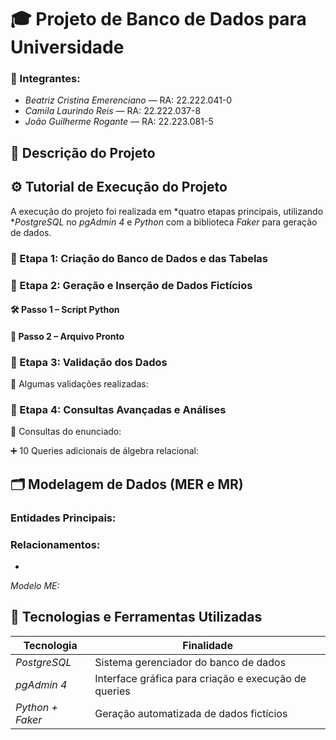 # 🎓 Projeto de Banco de Dados para Universidade

### 👥 Integrantes:
- *Beatriz Cristina Emerenciano* — RA: 22.222.041-0  
- *Camila Laurindo Reis* — RA: 22.222.037-8  
- *João Guilherme Rogante* — RA: 22.223.081-5

## 📌 Descrição do Projeto



## ⚙️ Tutorial de Execução do Projeto

A execução do projeto foi realizada em *quatro etapas principais, utilizando **PostgreSQL* no *pgAdmin 4* e *Python* com a biblioteca *Faker* para geração de dados.

### 🔹 Etapa 1: Criação do Banco de Dados e das Tabelas

### 🔹 Etapa 2: Geração e Inserção de Dados Fictícios

#### 🛠️ Passo 1 – Script Python



#### 📁 Passo 2 – Arquivo Pronto



### 🔹 Etapa 3: Validação dos Dados

 📌 Algumas validações realizadas:
 

### 🔹 Etapa 4: Consultas Avançadas e Análises



📌 Consultas do enunciado:


➕ 10 Queries adicionais de álgebra relacional:



## 🗂️ Modelagem de Dados (MER e MR)



### Entidades Principais:

 

### Relacionamentos:

- 


*Modelo ME:*


## 🧰 Tecnologias e Ferramentas Utilizadas

| Tecnologia        | Finalidade                                     |
|-------------------|------------------------------------------------|
| *PostgreSQL*    | Sistema gerenciador do banco de dados         |
| *pgAdmin 4*     | Interface gráfica para criação e execução de queries |
| *Python + Faker*| Geração automatizada de dados fictícios       |



